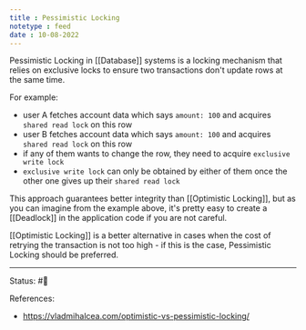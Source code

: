 ```yaml
---
title : Pessimistic Locking
notetype : feed
date : 10-08-2022
---
```


Pessimistic Locking in [[Database]] systems is a locking mechanism that relies on exclusive locks to ensure two transactions don't update rows at the same time.

For example:
- user A fetches account data which says `amount: 100` and acquires `shared read lock` on this row
- user B fetches account data which says `amount: 100` and acquires `shared read lock` on this row
- if any of them wants to change the row, they need to acquire `exclusive write lock`
- `exclusive write lock` can only be obtained by either of them once the other one gives up their `shared read lock`

This approach guarantees better integrity than [[Optimistic Locking]], but as you can imagine from the example above, it's pretty easy to create a [[Deadlock]] in the application code if you are not careful.

[[Optimistic Locking]] is a better alternative in cases when the cost of retrying the transaction is not too high - if this is the case, Pessimistic Locking should be preferred.




-----

Status: #🌱 

References:
- https://vladmihalcea.com/optimistic-vs-pessimistic-locking/
